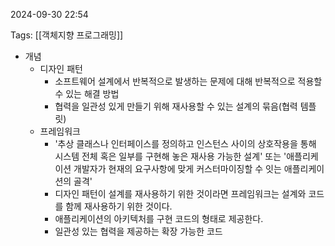 
2024-09-30 22:54

Tags: [[객체지향 프로그래밍]]

- 개념
	- 디자인 패턴
		- 소프트웨어 설계에서 반복적으로 발생하는 문제에 대해 반복적으로 적용할 수 있는 해결 방법
		- 협력을 일관성 있게 만들기 위해 재사용할 수 있는 설계의 묶음(협력 템플릿)
	- 프레임워크
		- '추상 클래스나 인터페이스를 정의하고 인스턴스 사이의 상호작용을 통해 시스템 전체 혹은 일부를 구현해 놓은 재사용 가능한 설계' 또는 '애플리케이션 개발자가 현재의 요구사항에 맞게 커스터마이징할 수 잇는 애플리케이션의 골격'
		- 디자인 패턴이 설계를 재사용하기 위한 것이라면 프레임워크는 설계와 코드를 함께 재사용하기 위한 것이다.
		- 애플리케이션의 아키텍처를 구현 코드의 형태로 제공한다.
		- 일관성 있는 협력을 제공하는 확장 가능한 코드


